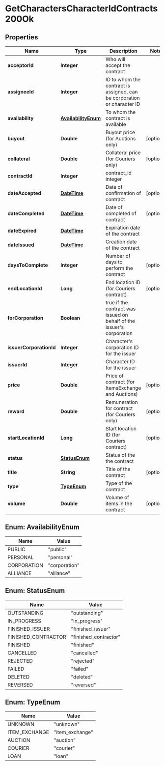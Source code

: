 
# GetCharactersCharacterIdContracts200Ok

## Properties
Name | Type | Description | Notes
------------ | ------------- | ------------- | -------------
**acceptorId** | **Integer** | Who will accept the contract | 
**assigneeId** | **Integer** | ID to whom the contract is assigned, can be corporation or character ID | 
**availability** | [**AvailabilityEnum**](#AvailabilityEnum) | To whom the contract is available | 
**buyout** | **Double** | Buyout price (for Auctions only) |  [optional]
**collateral** | **Double** | Collateral price (for Couriers only) |  [optional]
**contractId** | **Integer** | contract_id integer | 
**dateAccepted** | [**DateTime**](DateTime.md) | Date of confirmation of contract |  [optional]
**dateCompleted** | [**DateTime**](DateTime.md) | Date of completed of contract |  [optional]
**dateExpired** | [**DateTime**](DateTime.md) | Expiration date of the contract | 
**dateIssued** | [**DateTime**](DateTime.md) | Сreation date of the contract | 
**daysToComplete** | **Integer** | Number of days to perform the contract |  [optional]
**endLocationId** | **Long** | End location ID (for Couriers contract) |  [optional]
**forCorporation** | **Boolean** | true if the contract was issued on behalf of the issuer&#39;s corporation | 
**issuerCorporationId** | **Integer** | Character&#39;s corporation ID for the issuer | 
**issuerId** | **Integer** | Character ID for the issuer | 
**price** | **Double** | Price of contract (for ItemsExchange and Auctions) |  [optional]
**reward** | **Double** | Remuneration for contract (for Couriers only) |  [optional]
**startLocationId** | **Long** | Start location ID (for Couriers contract) |  [optional]
**status** | [**StatusEnum**](#StatusEnum) | Status of the the contract | 
**title** | **String** | Title of the contract |  [optional]
**type** | [**TypeEnum**](#TypeEnum) | Type of the contract | 
**volume** | **Double** | Volume of items in the contract |  [optional]


<a name="AvailabilityEnum"></a>
## Enum: AvailabilityEnum
Name | Value
---- | -----
PUBLIC | &quot;public&quot;
PERSONAL | &quot;personal&quot;
CORPORATION | &quot;corporation&quot;
ALLIANCE | &quot;alliance&quot;


<a name="StatusEnum"></a>
## Enum: StatusEnum
Name | Value
---- | -----
OUTSTANDING | &quot;outstanding&quot;
IN_PROGRESS | &quot;in_progress&quot;
FINISHED_ISSUER | &quot;finished_issuer&quot;
FINISHED_CONTRACTOR | &quot;finished_contractor&quot;
FINISHED | &quot;finished&quot;
CANCELLED | &quot;cancelled&quot;
REJECTED | &quot;rejected&quot;
FAILED | &quot;failed&quot;
DELETED | &quot;deleted&quot;
REVERSED | &quot;reversed&quot;


<a name="TypeEnum"></a>
## Enum: TypeEnum
Name | Value
---- | -----
UNKNOWN | &quot;unknown&quot;
ITEM_EXCHANGE | &quot;item_exchange&quot;
AUCTION | &quot;auction&quot;
COURIER | &quot;courier&quot;
LOAN | &quot;loan&quot;




